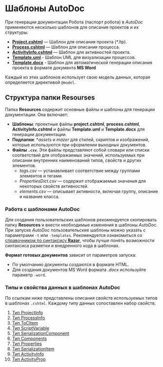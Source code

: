 # Шаблоны AutoDoc

При генерации документации Робота (паспорт робота) в *AutoDoc* применяются несколько шаблонов для описания проектов и их структуры:

- [**Project.cshtml**](https://docs.primo-rpa.ru/primo-rpa/primo-rpa-studio/tools/autodoc/templ_project_cshtml) — Шаблон для описания проекта (*.ltp).
- [**Process.cshtml**](https://docs.primo-rpa.ru/primo-rpa/primo-rpa-studio/tools/autodoc/templ_process_cshtml) — Шаблон для описания процесса.
- [**ActivityInfo.cshtml**](https://docs.primo-rpa.ru/primo-rpa/primo-rpa-studio/tools/autodoc/templ_activityinfo_cshtml) — Шаблон для активностей проекта.
- [**Template.uml**](https://docs.primo-rpa.ru/primo-rpa/primo-rpa-studio/tools/autodoc/template_uml) - Шаблон UML для визуализации процессов.
- [**Template.docx**](https://docs.primo-rpa.ru/primo-rpa/primo-rpa-studio/tools/autodoc/template_docx) - Шаблон для автоматической генерации описания проекта в формате документа **MS Word**

Каждый из этих шаблонов использует свою модель данных, которая определяется директивой `@model`.

## Структура папки Resourses

Папка **Resources** содержит основные файлы и шаблоны для генерации документации. Она включает:

- **Шаблоны**: проектные файлы **project.cshtml**, **process.cshtml**, **ActivityInfo.cshtml** и файлы **Template.uml** и **Template.docx** для генерации документации.
- **Подпапки**: **assets* и *mazer* для стилей, скриптов и изображений, которые используются при оформлении выходных документов.
- **Файлы `.csv`**. Эти файлы представляют собой словари или списки соответствий для отображаемых значений, используемых при описании внутренних наименований типов, свойств и других элементов.
  - *tags.csv* — устанавливает соответствие между группами элементов и тегами.
  - *PropertiesDict.csv* — содержит отображаемые значения для некоторых свойств активностей.
  - *elements.csv* — описывает активности, включая группу, описание и название класса.

### Работа с шаблонами AutoDoc

Для создания пользовательских шаблонов рекомендуется скопировать папку **Resources** и внести необходимые изменения в шаблоны *AutoDoc*.
При запуске *AutoDoc* пользовательские шаблоны можно указать с параметрами `-t` или `-templates`. Рекомендуется ознакомиться со [справочником по синтаксису **Razor**](https://learn.microsoft.com/ru-ru/aspnet/core/mvc/views/razor?view=aspnetcore-8.0), чтобы лучше понять возможности синтаксиса разметки и внедренного кода в шаблонах.

**Формат готовых документов** зависит от параметров запуска:
- По умолчанию документы создаются в формате HTML.
- Для создания документов MS Word формата *.docx* используйте параметр `-word`.

### Типы и свойства данных в шаблонах AutoDoc

По ссылкам ниже представлены описания свойств используемых типов в шаблонах `.cshtml`. Каждому типу данных сопоставлен набор свойств.

1. [Тип ProjectInfo](https://docs.primo-rpa.ru/primo-rpa/primo-rpa-studio/tools/autodoc/templ_properties#id-1.-tip-projectinfo)  
2. [Тип ProcessInfo](https://docs.primo-rpa.ru/primo-rpa/primo-rpa-studio/tools/autodoc/templ_properties#id-2.-tip-processinfo)  
3. [Тип ToCItem](https://docs.primo-rpa.ru/primo-rpa/primo-rpa-studio/tools/autodoc/templ_properties#id-3.-tip-tocitem)  
4. [Тип ScriptVariable](https://docs.primo-rpa.ru/primo-rpa/primo-rpa-studio/tools/autodoc/templ_properties#id-4.-tip-scriptvariable)  
5. [Тип SerializationComponent](https://docs.primo-rpa.ru/primo-rpa/primo-rpa-studio/tools/autodoc/templ_properties#id-5.-tip-serializationcomponent)  
6. [Тип Components](https://docs.primo-rpa.ru/primo-rpa/primo-rpa-studio/tools/autodoc/templ_properties#id-6.-tip-components)  
7. [Тип Properties](https://docs.primo-rpa.ru/primo-rpa/primo-rpa-studio/tools/autodoc/templ_properties#id-7.-tip-properties)  
8. [Тип SerializationItem](https://docs.primo-rpa.ru/primo-rpa/primo-rpa-studio/tools/autodoc/templ_properties#id-8.-tip-serializationitem)  
9. [Тип ActivityInfo](https://docs.primo-rpa.ru/primo-rpa/primo-rpa-studio/tools/autodoc/templ_properties#id-9.-tip-activityinfo)  
10. [Тип ActivityProp](https://docs.primo-rpa.ru/primo-rpa/primo-rpa-studio/tools/autodoc/templ_properties#id-10.-tip-activityprop)
